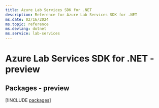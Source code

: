 ```yaml
---
title: Azure Lab Services SDK for .NET
description: Reference for Azure Lab Services SDK for .NET
ms.date: 02/16/2024
ms.topic: reference
ms.devlang: dotnet
ms.service: lab-services
---
```

# Azure Lab Services SDK for .NET - preview
## Packages - preview
[!INCLUDE [packages](lab-services-index.md)]